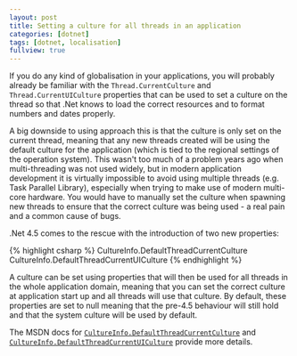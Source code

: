 ```yaml
---
layout: post
title: Setting a culture for all threads in an application
categories: [dotnet]
tags: [dotnet, localisation]
fullview: true
---
```


If you do any kind of globalisation in your applications, you will probably already be familiar with the `Thread.CurrentCulture` and `Thread.CurrentUICulture` properties that can be used to set a culture on the thread so that .Net knows to load the correct resources and to format numbers and dates properly.

A big downside to using approach this is that the culture is only set on the current thread, meaning that any new threads created will be using the default culture for the application (which is tied to the regional settings of the operation system). This wasn't too much of a problem years ago when multi-threading was not used widely, but in modern application development it is virtually impossible to avoid using multiple threads (e.g. Task Parallel Library), especially when trying to make use of modern multi-core hardware. You would have to manually set the culture when spawning new threads to ensure that the correct culture was being used - a real pain and a common cause of bugs.

.Net 4.5 comes to the rescue with the introduction of two new properties:

{% highlight csharp %}
CultureInfo.DefaultThreadCurrentCulture
CultureInfo.DefaultThreadCurrentUICulture
{% endhighlight %}

A culture can be set using properties that will then be used for all threads in the whole application domain, meaning that you can set the correct culture at application start up and all threads will use that culture. By default, these properties are set to null meaning that the pre-4.5 behaviour will still hold and that the system culture will be used by default.

The MSDN docs for [`CultureInfo.DefaultThreadCurrentCulture`](http://msdn.microsoft.com/en-us/library/system.globalization.cultureinfo.defaultthreadcurrentculture(v=vs.110).aspx) and [`CultureInfo.DefaultThreadCurrentUICulture`](http://msdn.microsoft.com/en-us/library/system.globalization.cultureinfo.defaultthreadcurrentculture(v=vs.110).aspx) provide more details.
